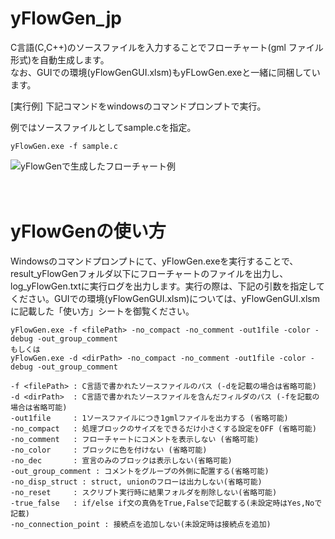 # yFlowGen_jp
C言語(C,C++)のソースファイルを入力することでフローチャート(gml ファイル形式)を自動生成します。  
なお、GUIでの環境(yFlowGenGUI.xlsm)もyFLowGen.exeと一緒に同梱しています。
 
[実行例]
下記コマンドをwindowsのコマンドプロンプトで実行。

例ではソースファイルとしてsample.cを指定。
```
yFlowGen.exe -f sample.c
```

![yFlowGenで生成したフローチャート例](http://toowaki.web.fc2.com/picture/yflow_img_for_github.png "")

　 
# yFlowGenの使い方
Windowsのコマンドプロンプトにて、yFlowGen.exeを実行することで、result_yFlowGenフォルダ以下にフローチャートのファイルを出力し、log_yFlowGen.txtに実行ログを出力します。実行の際は、下記の引数を指定してください。GUIでの環境(yFlowGenGUI.xlsm)については、yFlowGenGUI.xlsmに記載した「使い方」シートを御覧ください。
```
yFlowGen.exe -f <filePath> -no_compact -no_comment -out1file -color -debug -out_group_comment
もしくは
yFlowGen.exe -d <dirPath> -no_compact -no_comment -out1file -color -debug -out_group_comment

-f <filePath> : C言語で書かれたソースファイルのパス (-dを記載の場合は省略可能)
-d <dirPath>  : C言語で書かれたソースファイルを含んだフィルダのパス (-fを記載の場合は省略可能)
-out1file     : 1ソースファイルにつき1gmlファイルを出力する (省略可能) 
-no_compact   : 処理ブロックのサイズをできるだけ小さくする設定をOFF (省略可能)
-no_comment   : フローチャートにコメントを表示しない (省略可能) 
-no_color     : ブロックに色を付けない (省略可能)
-no_dec       : 宣言のみのブロックは表示しない(省略可能)
-out_group_comment : コメントをグループの外側に配置する(省略可能)
-no_disp_struct : struct, unionのフローは出力しない(省略可能)
-no_reset     : スクリプト実行時に結果フォルダを削除しない(省略可能)
-true_false   : if/else if文の真偽をTrue,Falseで記載する(未設定時はYes,Noで記載)
-no_connection_point : 接続点を追加しない(未設定時は接続点を追加)
```
